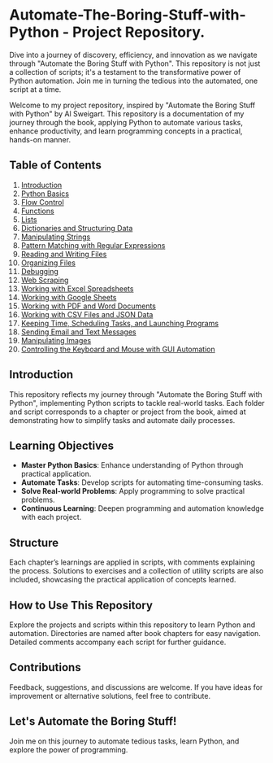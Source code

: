 # Automate-The-Boring-Stuff-with-Python - Project Repository.
Dive into a journey of discovery, efficiency, and innovation as we navigate through "Automate the Boring Stuff with Python". This repository is not just a collection of scripts; it's a testament to the transformative power of Python automation. Join me in turning the tedious into the automated, one script at a time.

Welcome to my project repository, inspired by "Automate the Boring Stuff with Python" by Al Sweigart. This repository is a documentation of my journey through the book, applying Python to automate various tasks, enhance productivity, and learn programming concepts in a practical, hands-on manner.

## Table of Contents

1. [Introduction](#introduction)
2. [Python Basics](#python-basics)
3. [Flow Control](#flow-control)
4. [Functions](#functions)
5. [Lists](#lists)
6. [Dictionaries and Structuring Data](#dictionaries-and-structuring-data)
7. [Manipulating Strings](#manipulating-strings)
8. [Pattern Matching with Regular Expressions](#pattern-matching-with-regular-expressions)
9. [Reading and Writing Files](#reading-and-writing-files)
10. [Organizing Files](#organizing-files)
11. [Debugging](#debugging)
12. [Web Scraping](#web-scraping)
13. [Working with Excel Spreadsheets](#working-with-excel-spreadsheets)
14. [Working with Google Sheets](#working-with-google-sheets)
15. [Working with PDF and Word Documents](#working-with-pdf-and-word-documents)
16. [Working with CSV Files and JSON Data](#working-with-csv-files-and-json-data)
17. [Keeping Time, Scheduling Tasks, and Launching Programs](#keeping-time-scheduling-tasks-and-launching-programs)
18. [Sending Email and Text Messages](#sending-email-and-text-messages)
19. [Manipulating Images](#manipulating-images)
20. [Controlling the Keyboard and Mouse with GUI Automation](#controlling-the-keyboard-and-mouse-with-gui-automation)

## Introduction

This repository reflects my journey through "Automate the Boring Stuff with Python", implementing Python scripts to tackle real-world tasks. Each folder and script corresponds to a chapter or project from the book, aimed at demonstrating how to simplify tasks and automate daily processes.

## Learning Objectives

- **Master Python Basics**: Enhance understanding of Python through practical application.
- **Automate Tasks**: Develop scripts for automating time-consuming tasks.
- **Solve Real-world Problems**: Apply programming to solve practical problems.
- **Continuous Learning**: Deepen programming and automation knowledge with each project.

## Structure

Each chapter’s learnings are applied in scripts, with comments explaining the process. Solutions to exercises and a collection of utility scripts are also included, showcasing the practical application of concepts learned.

## How to Use This Repository

Explore the projects and scripts within this repository to learn Python and automation. Directories are named after book chapters for easy navigation. Detailed comments accompany each script for further guidance.

## Contributions

Feedback, suggestions, and discussions are welcome. If you have ideas for improvement or alternative solutions, feel free to contribute.

## Let's Automate the Boring Stuff!

Join me on this journey to automate tedious tasks, learn Python, and explore the power of programming.

